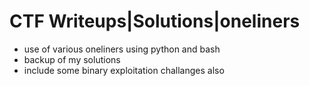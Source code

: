 # CTF Writeups|Solutions|oneliners

- use of various oneliners using python and bash
- backup of my solutions
- include some binary exploitation challanges also